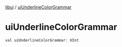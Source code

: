[libui](README.md) / [uiUnderlineColorGrammar](ui-underline-color-grammar.md)

# uiUnderlineColorGrammar

`val uiUnderlineColorGrammar: UInt`
